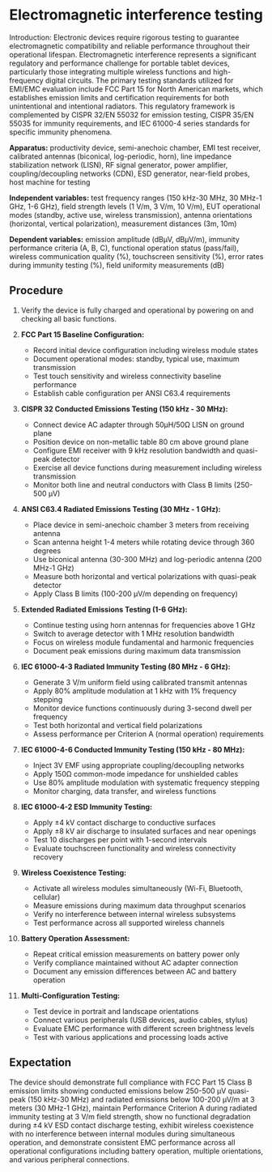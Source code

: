# Electromagnetic interference testing

Introduction: Electronic devices require rigorous testing to guarantee electromagnetic compatibility and reliable performance throughout their operational lifespan. Electromagnetic interference represents a significant regulatory and performance challenge for portable tablet devices, particularly those integrating multiple wireless functions and high-frequency digital circuits. The primary testing standards utilized for EMI/EMC evaluation include FCC Part 15 for North American markets, which establishes emission limits and certification requirements for both unintentional and intentional radiators. This regulatory framework is complemented by CISPR 32/EN 55032 for emission testing, CISPR 35/EN 55035 for immunity requirements, and IEC 61000-4 series standards for specific immunity phenomena.

**Apparatus:** productivity device, semi-anechoic chamber, EMI test receiver, calibrated antennas (biconical, log-periodic, horn), line impedance stabilization network (LISN), RF signal generator, power amplifier, coupling/decoupling networks (CDN), ESD generator, near-field probes, host machine for testing

**Independent variables:** test frequency ranges (150 kHz-30 MHz, 30 MHz-1 GHz, 1-6 GHz), field strength levels (1 V/m, 3 V/m, 10 V/m), EUT operational modes (standby, active use, wireless transmission), antenna orientations (horizontal, vertical polarization), measurement distances (3m, 10m)

**Dependent variables:** emission amplitude (dBμV, dBμV/m), immunity performance criteria (A, B, C), functional operation status (pass/fail), wireless communication quality (%), touchscreen sensitivity (%), error rates during immunity testing (%), field uniformity measurements (dB)

## Procedure

1. Verify the device is fully charged and operational by powering on and checking all basic functions.

2. **FCC Part 15 Baseline Configuration:**
   - Record initial device configuration including wireless module states
   - Document operational modes: standby, typical use, maximum transmission
   - Test touch sensitivity and wireless connectivity baseline performance
   - Establish cable configuration per ANSI C63.4 requirements

3. **CISPR 32 Conducted Emissions Testing (150 kHz - 30 MHz):**
   - Connect device AC adapter through 50μH/50Ω LISN on ground plane
   - Position device on non-metallic table 80 cm above ground plane
   - Configure EMI receiver with 9 kHz resolution bandwidth and quasi-peak detector
   - Exercise all device functions during measurement including wireless transmission
   - Monitor both line and neutral conductors with Class B limits (250-500 μV)

4. **ANSI C63.4 Radiated Emissions Testing (30 MHz - 1 GHz):**
   - Place device in semi-anechoic chamber 3 meters from receiving antenna
   - Scan antenna height 1-4 meters while rotating device through 360 degrees
   - Use biconical antenna (30-300 MHz) and log-periodic antenna (200 MHz-1 GHz)
   - Measure both horizontal and vertical polarizations with quasi-peak detector
   - Apply Class B limits (100-200 μV/m depending on frequency)

5. **Extended Radiated Emissions Testing (1-6 GHz):**
   - Continue testing using horn antennas for frequencies above 1 GHz
   - Switch to average detector with 1 MHz resolution bandwidth
   - Focus on wireless module fundamental and harmonic frequencies
   - Document peak emissions during maximum data transmission

6. **IEC 61000-4-3 Radiated Immunity Testing (80 MHz - 6 GHz):**
   - Generate 3 V/m uniform field using calibrated transmit antennas
   - Apply 80% amplitude modulation at 1 kHz with 1% frequency stepping
   - Monitor device functions continuously during 3-second dwell per frequency
   - Test both horizontal and vertical field polarizations
   - Assess performance per Criterion A (normal operation) requirements

7. **IEC 61000-4-6 Conducted Immunity Testing (150 kHz - 80 MHz):**
   - Inject 3V EMF using appropriate coupling/decoupling networks
   - Apply 150Ω common-mode impedance for unshielded cables
   - Use 80% amplitude modulation with systematic frequency stepping
   - Monitor charging, data transfer, and wireless functions

8. **IEC 61000-4-2 ESD Immunity Testing:**
   - Apply ±4 kV contact discharge to conductive surfaces
   - Apply ±8 kV air discharge to insulated surfaces and near openings
   - Test 10 discharges per point with 1-second intervals
   - Evaluate touchscreen functionality and wireless connectivity recovery

9. **Wireless Coexistence Testing:**
   - Activate all wireless modules simultaneously (Wi-Fi, Bluetooth, cellular)
   - Measure emissions during maximum data throughput scenarios
   - Verify no interference between internal wireless subsystems
   - Test performance across all supported wireless channels

10. **Battery Operation Assessment:**
    - Repeat critical emission measurements on battery power only
    - Verify compliance maintained without AC adapter connection
    - Document any emission differences between AC and battery operation

11. **Multi-Configuration Testing:**
    - Test device in portrait and landscape orientations
    - Connect various peripherals (USB devices, audio cables, stylus)
    - Evaluate EMC performance with different screen brightness levels
    - Test with various applications and processing loads active

## Expectation

The device should demonstrate full compliance with FCC Part 15 Class B emission limits showing conducted emissions below 250-500 μV quasi-peak (150 kHz-30 MHz) and radiated emissions below 100-200 μV/m at 3 meters (30 MHz-1 GHz), maintain Performance Criterion A during radiated immunity testing at 3 V/m field strength, show no functional degradation during ±4 kV ESD contact discharge testing, exhibit wireless coexistence with no interference between internal modules during simultaneous operation, and demonstrate consistent EMC performance across all operational configurations including battery operation, multiple orientations, and various peripheral connections.